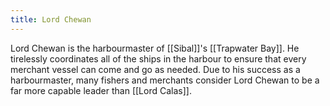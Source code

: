 ```yaml
---
title: Lord Chewan
---
```


Lord Chewan is the harbourmaster of [[Sibal]]'s [[Trapwater Bay]]. He tirelessly coordinates all of the ships in the harbour to ensure that every merchant vessel can come and go as needed. Due to his success as a harbourmaster, many fishers and merchants consider Lord Chewan to be a far more capable leader than [[Lord Calas]].
